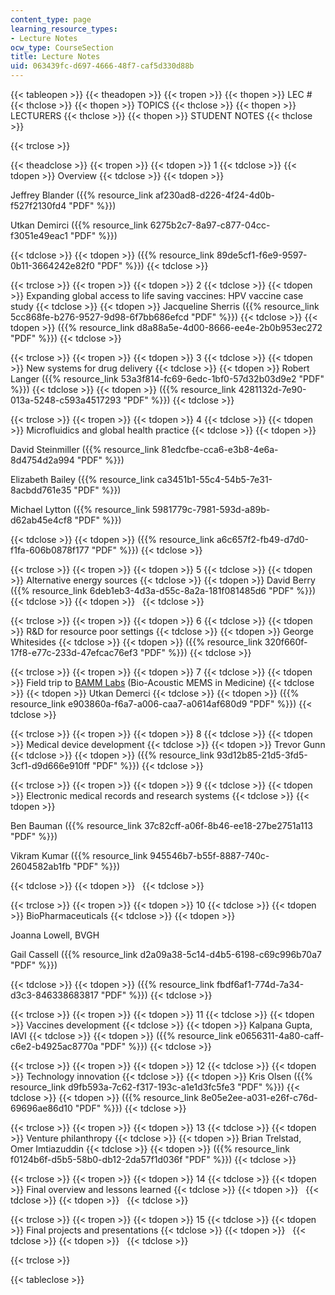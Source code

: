```yaml
---
content_type: page
learning_resource_types:
- Lecture Notes
ocw_type: CourseSection
title: Lecture Notes
uid: 063439fc-d697-4666-48f7-caf5d330d88b
---
```


{{< tableopen >}}
{{< theadopen >}}
{{< tropen >}}
{{< thopen >}}
LEC #
{{< thclose >}}
{{< thopen >}}
TOPICS
{{< thclose >}}
{{< thopen >}}
LECTURERS
{{< thclose >}}
{{< thopen >}}
STUDENT NOTES
{{< thclose >}}

{{< trclose >}}

{{< theadclose >}}
{{< tropen >}}
{{< tdopen >}}
1
{{< tdclose >}}
{{< tdopen >}}
Overview
{{< tdclose >}}
{{< tdopen >}}


Jeffrey Blander ({{% resource_link af230ad8-d226-4f24-4d0b-f527f2130fd4 "PDF" %}})

Utkan Demirci ({{% resource_link 6275b2c7-8a97-c877-04cc-f3051e49eac1 "PDF" %}})


{{< tdclose >}}
{{< tdopen >}}
({{% resource_link 89de5cf1-f6e9-9597-0b11-3664242e82f0 "PDF" %}})
{{< tdclose >}}

{{< trclose >}}
{{< tropen >}}
{{< tdopen >}}
2
{{< tdclose >}}
{{< tdopen >}}
Expanding global access to life saving vaccines: HPV vaccine case study
{{< tdclose >}}
{{< tdopen >}}
Jacqueline Sherris ({{% resource_link 5cc868fe-b276-9527-9d98-6f7bb686efcd "PDF" %}})
{{< tdclose >}}
{{< tdopen >}}
({{% resource_link d8a88a5e-4d00-8666-ee4e-2b0b953ec272 "PDF" %}})
{{< tdclose >}}

{{< trclose >}}
{{< tropen >}}
{{< tdopen >}}
3
{{< tdclose >}}
{{< tdopen >}}
New systems for drug delivery
{{< tdclose >}}
{{< tdopen >}}
Robert Langer ({{% resource_link 53a3f814-fc69-6edc-1bf0-57d32b03d9e2 "PDF" %}})
{{< tdclose >}}
{{< tdopen >}}
({{% resource_link 4281132d-7e90-013a-5248-c593a4517293 "PDF" %}})
{{< tdclose >}}

{{< trclose >}}
{{< tropen >}}
{{< tdopen >}}
4
{{< tdclose >}}
{{< tdopen >}}
Microfluidics and global health practice
{{< tdclose >}}
{{< tdopen >}}


David Steinmiller ({{% resource_link 81edcfbe-cca6-e3b8-4e6a-8d4754d2a994 "PDF" %}})

Elizabeth Bailey ({{% resource_link ca3451b1-55c4-54b5-7e31-8acbdd761e35 "PDF" %}})

Michael Lytton ({{% resource_link 5981779c-7981-593d-a89b-d62ab45e4cf8 "PDF" %}})


{{< tdclose >}}
{{< tdopen >}}
({{% resource_link a6c657f2-fb49-d7d0-f1fa-606b0878f177 "PDF" %}})
{{< tdclose >}}

{{< trclose >}}
{{< tropen >}}
{{< tdopen >}}
5
{{< tdclose >}}
{{< tdopen >}}
Alternative energy sources
{{< tdclose >}}
{{< tdopen >}}
David Berry ({{% resource_link 6deb1eb3-4d3a-d55c-8a2a-181f081485d6 "PDF" %}})
{{< tdclose >}}
{{< tdopen >}}
 
{{< tdclose >}}

{{< trclose >}}
{{< tropen >}}
{{< tdopen >}}
6
{{< tdclose >}}
{{< tdopen >}}
R&D for resource poor settings
{{< tdclose >}}
{{< tdopen >}}
George Whitesides
{{< tdclose >}}
{{< tdopen >}}
({{% resource_link 320f660f-17f8-e77c-233d-47efcac76ef3 "PDF" %}})
{{< tdclose >}}

{{< trclose >}}
{{< tropen >}}
{{< tdopen >}}
7
{{< tdclose >}}
{{< tdopen >}}
Field trip to [BAMM Labs](http://bammlabs.com/) (Bio-Acoustic MEMS in Medicine)
{{< tdclose >}}
{{< tdopen >}}
Utkan Demerci
{{< tdclose >}}
{{< tdopen >}}
({{% resource_link e903860a-f6a7-a006-caa7-a0614af680d9 "PDF" %}})
{{< tdclose >}}

{{< trclose >}}
{{< tropen >}}
{{< tdopen >}}
8
{{< tdclose >}}
{{< tdopen >}}
Medical device development
{{< tdclose >}}
{{< tdopen >}}
Trevor Gunn
{{< tdclose >}}
{{< tdopen >}}
({{% resource_link 93d12b85-21d5-3fd5-3cf1-d9d666e910ff "PDF" %}})
{{< tdclose >}}

{{< trclose >}}
{{< tropen >}}
{{< tdopen >}}
9
{{< tdclose >}}
{{< tdopen >}}
Electronic medical records and research systems
{{< tdclose >}}
{{< tdopen >}}


Ben Bauman ({{% resource_link 37c82cff-a06f-8b46-ee18-27be2751a113 "PDF" %}})

Vikram Kumar ({{% resource_link 945546b7-b55f-8887-740c-2604582ab1fb "PDF" %}})


{{< tdclose >}}
{{< tdopen >}}
 
{{< tdclose >}}

{{< trclose >}}
{{< tropen >}}
{{< tdopen >}}
10
{{< tdclose >}}
{{< tdopen >}}
BioPharmaceuticals
{{< tdclose >}}
{{< tdopen >}}


Joanna Lowell, BVGH

Gail Cassell ({{% resource_link d2a09a38-5c14-d4b5-6198-c69c996b70a7 "PDF" %}})


{{< tdclose >}}
{{< tdopen >}}
({{% resource_link fbdf6af1-774d-7a34-d3c3-846338683817 "PDF" %}})
{{< tdclose >}}

{{< trclose >}}
{{< tropen >}}
{{< tdopen >}}
11
{{< tdclose >}}
{{< tdopen >}}
Vaccines development
{{< tdclose >}}
{{< tdopen >}}
Kalpana Gupta, IAVI
{{< tdclose >}}
{{< tdopen >}}
({{% resource_link e0656311-4a80-caff-c6e2-b4925ac8770a "PDF" %}})
{{< tdclose >}}

{{< trclose >}}
{{< tropen >}}
{{< tdopen >}}
12
{{< tdclose >}}
{{< tdopen >}}
Technology innovation
{{< tdclose >}}
{{< tdopen >}}
Kris Olsen ({{% resource_link d9fb593a-7c62-f317-193c-a1e1d3fc5fe3 "PDF" %}})
{{< tdclose >}}
{{< tdopen >}}
({{% resource_link 8e05e2ee-a031-e26f-c76d-69696ae86d10 "PDF" %}})
{{< tdclose >}}

{{< trclose >}}
{{< tropen >}}
{{< tdopen >}}
13
{{< tdclose >}}
{{< tdopen >}}
Venture philanthropy
{{< tdclose >}}
{{< tdopen >}}
Brian Trelstad, Omer Imtiazuddin
{{< tdclose >}}
{{< tdopen >}}
({{% resource_link f0124b6f-d5b5-58b0-db12-2da57f1d036f "PDF" %}})
{{< tdclose >}}

{{< trclose >}}
{{< tropen >}}
{{< tdopen >}}
14
{{< tdclose >}}
{{< tdopen >}}
Final overview and lessons learned
{{< tdclose >}}
{{< tdopen >}}
 
{{< tdclose >}}
{{< tdopen >}}
 
{{< tdclose >}}

{{< trclose >}}
{{< tropen >}}
{{< tdopen >}}
15
{{< tdclose >}}
{{< tdopen >}}
Final projects and presentations
{{< tdclose >}}
{{< tdopen >}}
 
{{< tdclose >}}
{{< tdopen >}}
 
{{< tdclose >}}

{{< trclose >}}

{{< tableclose >}}